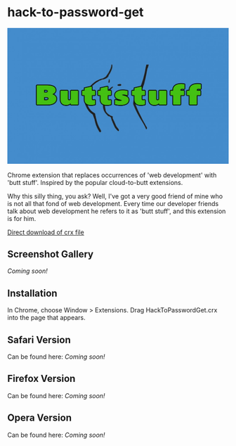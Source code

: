 hack-to-password-get
=============

![](logo.png)

Chrome extension that replaces occurrences of 'web development' with 'butt stuff'. Inspired by the popular cloud-to-butt extensions.

Why this silly thing, you ask? Well, I've got a very good friend of mine who is not all that fond of web development. Every time our developer friends talk about web development he refers to it as 'butt stuff', and this extension is for him.

[Direct download of crx file](https://github.com/nix7drummer88/hack-to-password-get/blob/feature/web-to-buttstuff/HackToPasswordGet.crx?raw=true)

Screenshot Gallery
------------------

_Coming soon!_

Installation
------------

In Chrome, choose Window > Extensions.  Drag HackToPasswordGet.crx into the page that appears.

Safari Version
--------------

Can be found here:
_Coming soon!_

Firefox Version
---------------

Can be found here:
_Coming soon!_


Opera Version
---------------

Can be found here:
_Coming soon!_
